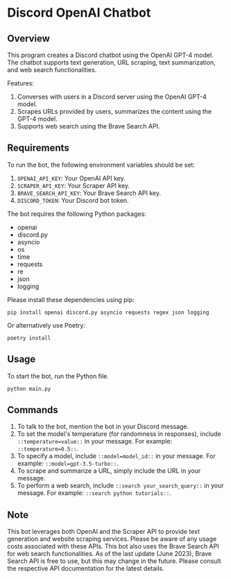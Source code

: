 # Discord OpenAI Chatbot

## Overview

This program creates a Discord chatbot using the OpenAI GPT-4 model. The chatbot supports text generation, URL scraping, text summarization, and web search functionalities. 

Features:

1. Converses with users in a Discord server using the OpenAI GPT-4 model.
2. Scrapes URLs provided by users, summarizes the content using the GPT-4 model.
3. Supports web search using the Brave Search API.

## Requirements

To run the bot, the following environment variables should be set:
1. `OPENAI_API_KEY`: Your OpenAI API key.
2. `SCRAPER_API_KEY`: Your Scraper API key.
3. `BRAVE_SEARCH_API_KEY`: Your Brave Search API key.
4. `DISCORD_TOKEN`: Your Discord bot token.

The bot requires the following Python packages:
- openai
- discord.py
- asyncio
- os
- time
- requests
- re
- json
- logging

Please install these dependencies using pip:

```shell
pip install openai discord.py asyncio requests regex json logging
```
Or alternatively use Poetry:

```shell
poetry install
```

## Usage

To start the bot, run the Python file.

```shell
python main.py
```

## Commands

1. To talk to the bot, mention the bot in your Discord message.
2. To set the model's temperature (for randomness in responses), include `::temperature=value::` in your message. For example: `::temperature=0.5::`.
3. To specify a model, include `::model=model_id::` in your message. For example: `::model=gpt-3.5-turbo::`.
4. To scrape and summarize a URL, simply include the URL in your message.
5. To perform a web search, include `::search your_search_query::` in your message. For example: `::search python tutorials::`.

## Note

This bot leverages both OpenAI and the Scraper API to provide text generation and website scraping services. Please be aware of any usage costs associated with these APIs. This bot also uses the Brave Search API for web search functionalities. As of the last update (June 2023), Brave Search API is free to use, but this may change in the future. Please consult the respective API documentation for the latest details.
